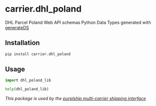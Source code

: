 # carrier.dhl_poland

DHL Parcel Poland Web API schemas Python Data Types generated with [generateDS](http://www.davekuhlman.org/generateDS.html)

## Installation

```bash
pip install carrier.dhl_poland
```

## Usage

```python
import dhl_poland_lib

help(dhl_poland_lib)
```

*This package is used by the [purplship multi-carrier shipping interface](https://github.com/purplship/purplship)*
